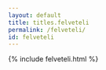 ```yaml
---
layout: default
title: titles.felveteli
permalink: /felveteli/
id: felveteli
---
```


{% include felveteli.html %}
